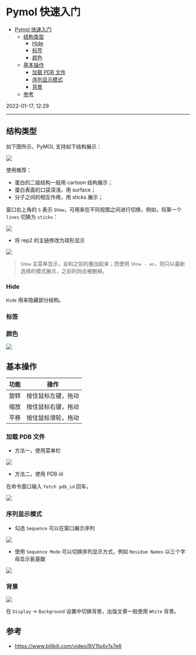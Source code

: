 # Pymol 快速入门

- [Pymol 快速入门](#pymol-快速入门)
  - [结构类型](#结构类型)
    - [Hide](#hide)
    - [标签](#标签)
    - [颜色](#颜色)
  - [基本操作](#基本操作)
    - [加载 PDB 文件](#加载-pdb-文件)
    - [序列显示模式](#序列显示模式)
    - [背景](#背景)
  - [参考](#参考)

2022-01-17, 12:29
***

## 结构类型

如下图所示，PyMOL 支持如下结构展示：

![](images/2022-01-17-11-31-16.png)

使用推荐：

- 蛋白的二级结构一般用 cartoon 结构展示；
- 蛋白表面的口袋深浅，用 surface；
- 分子之间的相互作用，用 sticks 展示；

窗口右上角的 `S` 表示 `Show`，可用来在不同视图之间进行切换，例如，将第一个 `lines` 切换为 `sticks`：

![](images/2022-01-17-12-31-50.png)

- 将 rep2 的主链修改为球形显示

![](images/2022-01-17-12-39-29.png)

> `Show` 主菜单显示，会和之前的叠加起来；而使用 `Show - as`，则只以最新选择的模式展示，之前的则会被删掉。

### Hide

`Hide` 用来隐藏部分结构。

### 标签

### 颜色 

![](images/2022-01-17-13-14-12.png)



## 基本操作

|功能|操作|
|---|---|
|旋转|按住鼠标左键，拖动|
|缩放|按住鼠标右键，拖动|
|平移|按住鼠标滑轮，拖动|

### 加载 PDB 文件

- 方法一，使用菜单栏

![](images/2022-01-17-11-40-06.png)

- 方法二，使用 PDB id

在命令窗口输入 `fetch pdb_id` 回车。

![](images/2022-01-17-11-43-49.png)

### 序列显示模式

- 勾选 `Sequence` 可以在窗口展示序列

![](images/2022-01-17-11-45-07.png)

- 使用 `Sequence Mode` 可以切换序列显示方式，例如 `Residue Names` 以三个字母显示氨基酸

![](images/2022-01-17-11-46-31.png)

### 背景

![](images/2022-01-17-11-50-09.png)

在 `Display` -> `Background` 设置中切换背景，出版文章一般使用 `White` 背景。

## 参考

- https://www.bilibili.com/video/BV1fa4y1s7e6
